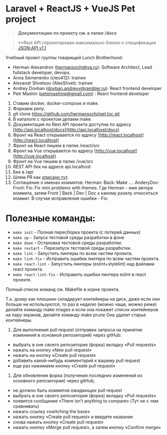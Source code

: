 # Laravel + ReactJS + VueJS Pet project

>**Документацию по проекту см. в папке /docs**

>**Rest API спроектирован максимально близко к спецификации [JSON:API v1.1](https://jsonapi.org/)

Учебный проект группы товарищей Lunch Brotherhood:
 - Herman Alexandrov (hermansochi@ya.ru): Software Architect, Lead fullstack developer, devops.
 - Anna Semenenko (cleo412): trainee
 - Alexandr Shvetsov (AlexShvet): trainee
 - Andrey Dovban (dovban.andreyy@rambler.ru): React frontend developer
 - Petr Mashin (petemashine@gmail.com) : React frontend developer

1. Ставим docker, docker-compose и make.
1. Форкаем репу.
1. git clone https://github.com/hermansochi/pet.loc.git
1. В каталоге с проектом делаем make.
1. Документация по Rest API проекта доступна по адресу [http://api.localhost/docs](http://api.localhost/docs)
1. Фронт на React открывается по адресу [http://react.localhost](http://react.localhost)
1. Фронт на React пишем в папке /react/src
1. Фронт на Vue открывается по адресу [http://vue.localhost](http://vue.localhost)
1. Фронт на Vue пишем в папке /vue/src
1. REST API бек на адресе api.localhost
1. Бек в /api
1. Шлем PR как [описано тут](https://rustycrate.ru/%D1%80%D1%83%D0%BA%D0%BE%D0%B2%D0%BE%D0%B4%D1%81%D1%82%D0%B2%D0%B0/2016/03/07/contributing.html).
1. Соглашение о именах коммитов: Herman: Back: Make .... AnderyDov: Front: Fix: Fix mini problems with themes.
Где Herman - имя автора коммита, затем Front | Back | Dev | Doc к какому разелу относиться коммит. В случае исправления ошибки - Fix:

# Полезные команды:
- `make init`     			- Полная пересборка проекта (с потерей данных)
- `make up`       			- Запуск тестовой среды разработки в фоне
- `make down`     			- Остановка тестовой среды разработки. 
- `make restart`  			- Перезапуск тестовой среды разработки.
- `make lint`						- Запустить линтеры по всем частям проекта.
- `make lint-fix`				- Исправить ошибки линтера по всем частям проекта.
- `make react-lint` 		- Запустить линтеры (eslint+stylelint) над файлами react проекта.
- `make react-lint-fix` - Исправить ошибки линтера eslint в react проекте.

Полный список команд см. Makefile в корне проекта.

Т.к. докер как плюшкин складирует контейнеры на диск, даже если они больше ни используются, то раз в неделю (можно чаще, можно реже) делайте команду make images и если она покажет список контейнеров на пару экранов, делайте команду make prune Она удалит старье контейнеры.

1. Для выполнения pull request (отправки запроса на принятие изменений в основной репозиторий) через gitHub:
- выбрать в оне своего репозитория (форка) вкладку «Pull requests»
- нажать на кнопку «New pull request»
- нажать на кнопку «Create pull request»
- добавить какой-нибудь комментарий к вашему pull request
- еще раз нажимаем кнопку «Create pull request»

1. Для обновления форка (получения последних изменений из основного репозитория) через gitHub,
- не должно быть коммитов ожидающих pull request
- выбрать в оне своего репозитория (форка) вкладку «Pull requests»
- появится сообщение «There isn’t anything to compare» (Тут не с чем сравнивать)
- нажать ссылку «switching the base»
- нажать кнопку «Create pull request» и введите название
- снова нажать кнопку «Create pull request»
- нажать кнопку «Merge pull request», а затем кнопку «Confirm merge»











